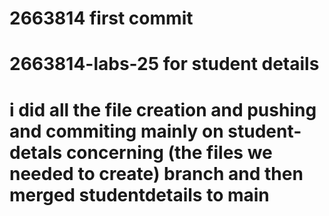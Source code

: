 # 2663814 first commit
# 2663814-labs-25 for student details
# i did all the file creation and pushing and commiting mainly on student-detals concerning (the files we needed to create) branch and then merged studentdetails to main 
